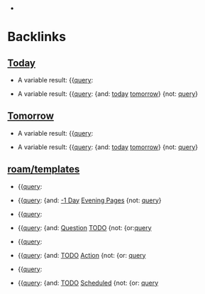 - 

# Backlinks
## [Today](<Today.md>)
- A variable result: {{[query](<query.md>):

- A variable result: {{[query](<query.md>): {and: [today](<today.md>) [tomorrow](<tomorrow.md>)} {not: [query](<query.md>)}

## [Tomorrow](<Tomorrow.md>)
- A variable result: {{[query](<query.md>):

- A variable result: {{[query](<query.md>): {and: [today](<today.md>) [tomorrow](<tomorrow.md>)} {not: [query](<query.md>)}

## [roam/templates](<roam/templates.md>)
- {{[query](<query.md>):

- {{[query](<query.md>): {and: [-1 Day](<-1 Day.md>) [Evening Pages](<Evening Pages.md>) {not: [query](<query.md>)}

- {{[query](<query.md>):

- {{[query](<query.md>): {and: [Question](<Question.md>) [TODO](<TODO.md>) {not: {or:[query](<query.md>)

-  {{[query](<query.md>):

-  {{[query](<query.md>): {and: [TODO](<TODO.md>) [Action](<Action.md>) {not: {or: [query](<query.md>)

- {{[query](<query.md>):

- {{[query](<query.md>): {and: [TODO](<TODO.md>) [Scheduled](<Scheduled.md>) {not: {or: [query](<query.md>)

